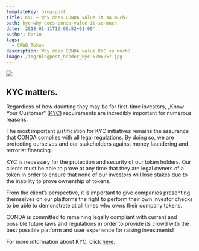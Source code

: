 ```yaml
---
templateKey: blog-post
title: KYC – Why does CONDA value it so much?
path: kyc-why-does-conda-value-it-so-much
date: '2018-01-11T12:00:52+01:00'
author: Karin
tags:
  - CRWD Token
description: Why does CONDA value KYC so much?
image: /img/blogpost_header_kyc-670x257.jpg
---
```

![](/img/blogpost_header_kyc.jpg)

## KYC matters.

Regardless of how daunting they may be for first-time investors, „Know Your Customer“ ([KYC](https://ico.conda.online/the-crypto-guide-for-beginners-what-is-kyc/)) requirements are incredibly important for numerous reasons.



The most important justification for KYC initiatives remains the assurance that CONDA complies with all legal regulations. By doing so, we are protecting ourselves and our stakeholders against money laundering and terrorist financing.



KYC is necessary for the protection and security of our token holders. Our clients must be able to prove at any time that they are legal owners of a token in order to ensure that none of our investors will lose stakes due to the inability to prove ownership of tokens.



From the client’s perspective, it is important to give companies presenting themselves on our platforms the right to perform their own investor checks to be able to demonstrate at all times who owns their company tokens.



CONDA is committed to remaining legally compliant with current and possible future laws and regulations in order to provide its crowd with the best possible platform and user experience for raising investments!



For more information about KYC, click [here](https://ico.conda.online/the-crypto-guide-for-beginners-what-is-kyc/).
